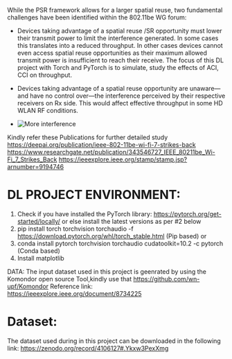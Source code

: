 
While the PSR framework allows for a larger spatial reuse, two fundamental challenges have been identified within the 802.11be  WG  forum:

* Devices taking advantage of a spatial reuse /SR opportunity must lower their transmit power to limit the interference generated. In some cases  this translates into a reduced throughput. In other cases  devices cannot even access spatial reuse opportunities as their maximum allowed transmit power is insufficient to reach their receive.  The  focus of this  DL  project  with  Torch and  PyTorch  is  to  simulate, study the effects of  ACI, CCI  on throughput.
* Devices taking advantage of a spatial reuse opportunity are unaware—and have no control over—the interference perceived by their respective receivers  on Rx  side. This  would affect  effective  throughput  in some  HD  WLAN  RF  conditions.

* ![More interference](https://user-images.githubusercontent.com/21118209/186952591-018bb1bd-98a9-4abb-a111-a2d2fbfc52a1.jpeg)


Kindly  refer  these  Publications for further  detailed  study   https://deepai.org/publication/ieee-802-11be-wi-fi-7-strikes-back
https://www.researchgate.net/publication/343546727_IEEE_80211be_Wi-Fi_7_Strikes_Back
https://ieeexplore.ieee.org/stamp/stamp.jsp?arnumber=9194746


DL PROJECT  ENVIRONMENT:
========================
1) Check if  you  have  installed the PyTorch library: https://pytorch.org/get-started/locally/   or  else  install  the latest versions as per  #2 below
2) pip install torch torchvision torchaudio -f https://download.pytorch.org/whl/torch_stable.html  (Pip based) or  
3) conda install pytorch torchvision torchaudio cudatoolkit=10.2 -c pytorch  (Conda based)
4) Install matplotlib



DATA:  The input  dataset used in this project is  geenrated  by using  the Komondor open source  Tool,kindly use that https://github.com/wn-upf/Komondor
Reference  link: https://ieeexplore.ieee.org/document/8734225

Dataset:
========
The dataset used during in this project can be downloaded in the following link: https://zenodo.org/record/4106127#.Ykxw3PexXmg
